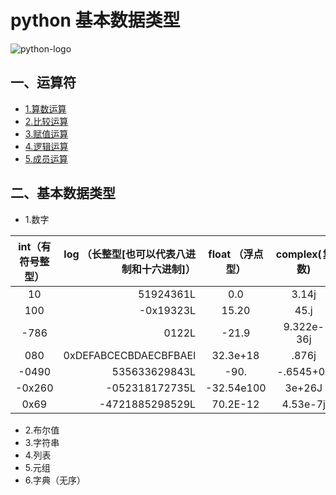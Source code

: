 # python 基本数据类型
![python-logo](https://ss0.bdstatic.com/94oJfD_bAAcT8t7mm9GUKT-xh_/timg?image&quality=100&size=b4000_4000&sec=1529920073&di=57d43a581e9d3e66efdf2554c1ee2150&src=http://p0.ifengimg.com/pmop/2017/0922/A881DF2A34EA41CA1557935BC532E2D7F4A5E6AC_size11_w250_h250.jpeg)
## 一、运算符
* [1.算数运算](https://www.cnblogs.com/wupeiqi/articles/5444685.html)
* [2.比较运算](https://www.cnblogs.com/wupeiqi/articles/5444685.html)
* [3.赋值运算](https://www.cnblogs.com/wupeiqi/articles/5444685.html)
* [4.逻辑运算](https://www.cnblogs.com/wupeiqi/articles/5444685.html)
* [5.成员运算](https://www.cnblogs.com/wupeiqi/articles/5444685.html)
## 二、基本数据类型
* 1.数字


| int（有符号整型）        | log  （长整型[也可以代表八进制和十六进制]）|  float （浮点型）  | complex(复数) |
| :--------:   | -----:  | :----:  |:----:|
|10	|51924361L|	0.0	|3.14j|
|100	|-0x19323L	|15.20	|45.j|
|-786	|0122L	|-21.9	|9.322e-36j|
|080	|0xDEFABCECBDAECBFBAEl	|32.3e+18	|.876j|
|-0490|	535633629843L	|-90.	|-.6545+0J|
|-0x260	|-052318172735L	|-32.54e100	|3e+26J|
|0x69	|-4721885298529L	|70.2E-12	|4.53e-7j|

* 2.布尔值
* 3.字符串
* 4.列表
* 5.元组
* 6.字典（无序）